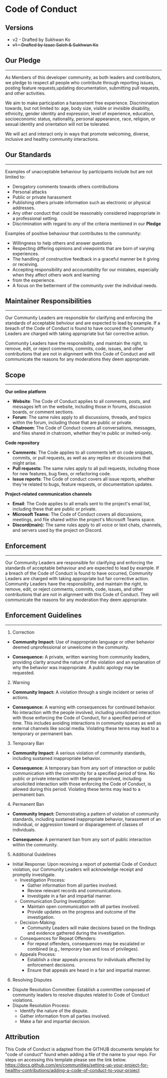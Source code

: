 # Code of Conduct

## Versions

- v2 - Drafted by Sukhwan Ko
- <s>v1 - Drafted by Izaac Saleh & Sukhwan Ko</s>

## Our Pledge

---

As Members of this developer community, as both leaders and contributors, we pledge to
respect all people who contribute through reporting issues, posting feature requests,updating documentation,
submitting pull requests, and other activities.

We aim to make participation a harassment free experience. Discrimination towards, but not limited to: age, body size,
visible or invisible disability, ethnicity, gender identity and expression, level of
experience, education, socioeconomic status, nationality, personal appearance, race, religion, or sexual identity and
orientation will not be tolerated.

We will act and interact only in ways that promote welcoming, diverse, inclusive and healthy community interactions.

## Our Standards

---

Examples of unacceptable behaviour by participants include but are not limited to:

- Derogatory comments towards others contributions
- Personal attacks
- Public or private harassment
- Publishing others private information such as electronic or physical addresses.
- Any other conduct that could be reasonably considered inappropriate in a professional setting.
- Discrimination with regard to _any_ of the criteria mentioned in our **Pledge**

Examples of positive behaviour that contributes to the community:

- Willingness to help others and answer questions
- Respecting differing opinions and viewpoints that are born of varying experiences.
- The handling of constructive feedback in a graceful manner be it giving or receiving.
- Accepting responsibility and accountability for our mistakes, especially when they affect others work and learning
- from the experience.
- A focus on the betterment of the community over the individual needs.

## Maintainer Responsibilities

---

Our Community Leaders are responsible for clarifying and enforcing the standards of
acceptable behviour and are expected to lead by example. If a breach of the Code of Conduct is found to have occured the
Community Leaders are charged with taking appropriate but fair corrective action.

Community Leaders have the responsibility, and maintain the right, to remove, edit, or reject comments, commits, code,
issues, and other contributions that are not in alignment with this Code of Conduct and will communicate the reasons for
any moderations they deem appropriate.

## Scope

---

**Our online platform**

- **Website**: The Code of Conduct applies to all comments, posts, and messages left on the website, including those in forums, discussion boards, or comment sections.
- **Forum**: The same rules apply to all discussions, threads, and topics within the forum, including those that are public or private.
- **Chatroom**: The Code of Conduct covers all conversations, messages, and files shared in chatroom, whether they're public or invited-only.

**Code repository**

- **Comments**: The Code applies to all comments left on code snippets, commits, or pull requests, as well as any replies or discussions that might arise.
- **Pull requests:** The same rules apply to all pull requests, including those for new features, bug fixes, or refactoring code.
- **Issue reports**: The Code of conduct covers all issue reports, whether they're related to bugs, feature requests, or documentation updates.

**Project-related communication channels**

- **Email**: The Code applies to all emails sent to the project's email list, including these that are public or private.
- **Microsoft Teams:** The Code of Conduct covers all discussions, meetings, and file shared within the project's Microsoft Teams space.
- **Discord(main):** The same rules apply to all voice or text chats, channels, and servers used by the project on Discord.

## Enforcement

---

Our Community Leaders are responsible for clarifying and enforcing the standards of acceptable behaviour and are expected to lead by example. If a breach of the Code of Conduct is found to have occurred, Community Leaders are charged with taking appropriate but fair corrective action. Community Leaders have the responsibility, and maintain the right, to remove, edit, or reject comments, commits, code, issues, and other contributions that are not in alignment with this Code of Conduct. They will communicate the reasons for any moderation they deem appropriate.

## Enforcement Guidelines

---

1. Correction

- **Community Impact:** Use of inappropriate language or other behavior deemed unprofessional or unwelcome in the community.

- **Consequence:** A private, written warning from community leaders, providing clarity around the nature of the violation and an explanation of why the behavior was inappropriate. A public apology may be requested.

2. Warning

- **Community Impact:** A violation through a single incident or series of actions.

- **Consequence:** A warning with consequences for continued behavior. No interaction with the people involved, including unsolicited interaction with those enforcing the Code of Conduct, for a specified period of time. This includes avoiding interactions in community spaces as well as external channels like social media. Violating these terms may lead to a temporary or permanent ban.

3. Temporary Ban

- **Community Impact:** A serious violation of community standards, including sustained inappropriate behavior.

- **Consequence:** A temporary ban from any sort of interaction or public communication with the community for a specified period of time. No public or private interaction with the people involved, including unsolicited interaction with those enforcing the Code of Conduct, is allowed during this period. Violating these terms may lead to a permanent ban.

4. Permanent Ban

- **Community Impact:** Demonstrating a pattern of violation of community standards, including sustained inappropriate behavior, harassment of an individual, or aggression toward or disparagement of classes of individuals.

- **Consequence:** A permanent ban from any sort of public interaction within the community.

5. Additional Guidelines

- Initial Response: Upon receiving a report of potential Code of Conduct violation, our Community Leaders will acknowledge receipt and promptly investigate.
  - Investigation Process:
    - Gather information from all parties involved.
    - Review relevant records and communications.
    - Investigate in a fair and impartial manner.
  - Communication During Investigation:
    - Maintain open communication with all parties involved.
    - Provide updates on the progress and outcome of the investigation.
  - Decision-Making:
    - Community Leaders will make decisions based on the findings and evidence gathered during the investigation.
  - Consequences for Repeat Offenders:
    - For repeat offenders, consequences may be escalated or combined (e.g., temporary ban and loss of privileges).
  - Appeals Process:
    - Establish a clear appeals process for individuals affected by enforcement decisions.
    - Ensure that appeals are heard in a fair and impartial manner.

6. Resolving Disputes

- Dispute Resolution Committee: Establish a committee composed of community leaders to resolve disputes related to Code of Conduct violations.
- Dispute Resolution Process:
  - Identify the nature of the dispute.
  - Gather information from all parties involved.
  - Make a fair and impartial decision.

## Attribution

This Code of Conduct is adapted from the GITHUB documents template for "code of conduct" found when adding a file of the
name to your repo. For steps on accessing this template please see the link below.
https://docs.github.com/en/communities/setting-up-your-project-for-healthy-contributions/adding-a-code-of-conduct-to-your-project
